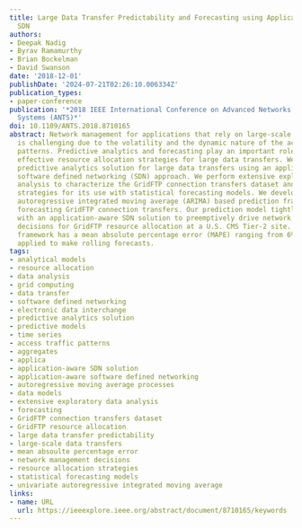 ```yaml
---
title: Large Data Transfer Predictability and Forecasting using Application-Aware
  SDN
authors:
- Deepak Nadig
- Byrav Ramamurthy
- Brian Bockelman
- David Swanson
date: '2018-12-01'
publishDate: '2024-07-21T02:26:10.006334Z'
publication_types:
- paper-conference
publication: '*2018 IEEE International Conference on Advanced Networks and Telecommunications
  Systems (ANTS)*'
doi: 10.1109/ANTS.2018.8710165
abstract: Network management for applications that rely on large-scale data transfers
  is challenging due to the volatility and the dynamic nature of the access traffic
  patterns. Predictive analytics and forecasting play an important role in providing
  effective resource allocation strategies for large data transfers. We propose a
  predictive analytics solution for large data transfers using an application-aware
  software defined networking (SDN) approach. We perform extensive exploratory data
  analysis to characterize the GridFTP connection transfers dataset and present various
  strategies for its use with statistical forecasting models. We develop a univariate
  autoregressive integrated moving average (ARIMA) based prediction framework for
  forecasting GridFTP connection transfers. Our prediction model tightly integrates
  with an application-aware SDN solution to preemptively drive network management
  decisions for GridFTP resource allocation at a U.S. CMS Tier-2 site. Further, our
  framework has a mean absolute percentage error (MAPE) ranging from 6% to 10% when
  applied to make rolling forecasts.
tags:
- analytical models
- resource allocation
- data analysis
- grid computing
- data transfer
- software defined networking
- electronic data interchange
- predictive analytics solution
- predictive models
- time series
- access traffic patterns
- aggregates
- applica
- application-aware SDN solution
- application-aware software defined networking
- autoregressive moving average processes
- data models
- extensive exploratory data analysis
- forecasting
- GridFTP connection transfers dataset
- GridFTP resource allocation
- large data transfer predictability
- large-scale data transfers
- mean absoulte percentage error
- network management decisions
- resource allocation strategies
- statistical forecasting models
- univariate autoregressive integrated moving average
links:
- name: URL
  url: https://ieeexplore.ieee.org/abstract/document/8710165/keywords
---
```

